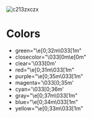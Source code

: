 ![c213zxczx](https://user-images.githubusercontent.com/70720366/160210948-0a02d4b2-0f39-42fa-86bf-7e2969cfc823.PNG)

# Colors
- green="\e[0;32m\033[1m"
- closecolor="\033[0m\e[0m"
- clear='\033[0m'
- red="\e[0;31m\033[1m"
- purple="\e[0;35m\033[1m"
- magenta='\033[0;35m'
- cyan='\033[0;36m'
- gray="\e[0;37m\033[1m"
- blue="\e[0;34m\033[1m"
- yellow="\e[0;33m\033[1m"
